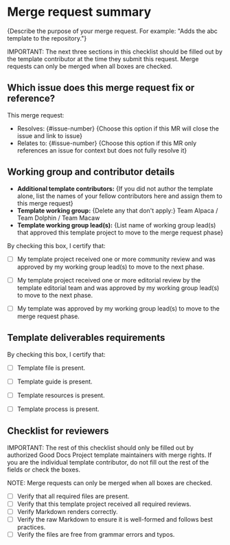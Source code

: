 # Merge request summary

{Describe the purpose of your merge request. For example: "Adds the abc template to the repository."}

IMPORTANT: The next three sections in this checklist should be filled out by the template contributor at the time they submit this request. Merge requests can only be merged when all boxes are checked.


## Which issue does this merge request fix or reference?

This merge request:

- Resolves: {#issue-number} {Choose this option if this MR will close the issue and link to issue}
- Relates to: {#issue-number} {Choose this option if this MR only references an issue for context but does not fully resolve it}


## Working group and contributor details

- **Additional template contributors:** {If you did not author the template alone, list the names of your fellow contributors here and assign them to this merge request}
- **Template working group:** {Delete any that don't apply:} Team Alpaca / Team Dolphin / Team Macaw
- **Template working group lead(s):** {List name of working group lead(s) that approved this template project to move to the merge request phase}

By checking this box, I certify that:

- [ ] My template project received one or more community review and was approved by my working group lead(s) to move to the next phase.
- [ ] My template project received one or more editorial review by the template editorial team and was approved by my working group lead(s) to move to the next phase.
- [ ] My template was approved by my working group lead(s) to move to the merge request phase.


## Template deliverables requirements

By checking this box, I certify that:

- [ ] Template file is present.
- [ ] Template guide is present.
- [ ] Template resources is present.
- [ ] Template process is present.


## Checklist for reviewers

IMPORTANT: The rest of this checklist should only be filled out by authorized Good Docs Project template maintainers with merge rights. If you are the individual template contributor, do not fill out the rest of the fields or check the boxes.

NOTE: Merge requests can only be merged when all boxes are checked.

- [ ] Verify that all required files are present.
- [ ] Verify that this template project received all required reviews.
- [ ] Verify Markdown renders correctly.
- [ ] Verify the raw Markdown to ensure it is well-formed and follows best practices.
- [ ] Verify the files are free from grammar errors and typos.